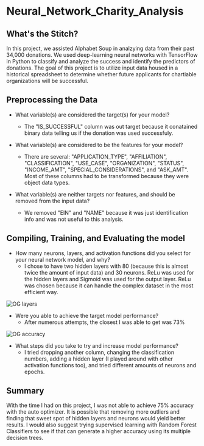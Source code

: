 # Neural_Network_Charity_Analysis

## What's the Stitch?
In this project, we assisted Alphabet Soup in analzying data from their past 34,000 donations. We used deep-learning neural networks with TensorFlow in Python to classify and analyze the success and identify the predictors of donations. The goal of this project is to utilize input data housed in a historical spreadsheet to determine whether future applicants for chartiable organizations will be successful.


## Preprocessing the Data

- What variable(s) are considered the target(s) for your model?
  - The "IS_SUCCESSFUL" column was out target because it conatained binary data telling us if the donation was used successfuly.

- What variable(s) are considered to be the features for your model?
  - There are several: "APPLICATION_TYPE", "AFFILIATION", "CLASSIFICATION", "USE_CASE", "ORGANIZATION", "STATUS", "INCOME_AMT", "SPECIAL_CONSIDERATIONS", and "ASK_AMT". Most of these columns had to be transformed because they were object data types.

- What variable(s) are neither targets nor features, and should be removed from the input data?
  - We removed "EIN" and "NAME" because it was just identification info and was not useful to this analysis.


## Compiling, Training, and Evaluating the model

- How many neurons, layers, and activation functions did you select for your neural network model, and why?
  - I chose to have two hidden layers with 80 (because this is almost twice the amount of input data) and 30 neurons. ReLu was used for the hidden layers and Sigmoid was used for the output layer. ReLu was chosen because it can handle the complex dataset in the most efficient way.

![OG layers](https://user-images.githubusercontent.com/19378130/193478383-7c5e6973-5108-4f16-9805-8cda21a4557a.PNG)


- Were you able to achieve the target model performance?
  - After numerous attempts, the closest I was able to get was 73%

![OG accuracy](https://user-images.githubusercontent.com/19378130/193478388-c15843d6-3088-4e37-885a-a49d367bf651.PNG)


- What steps did you take to try and increase model performance?
  - I tried dropping another column, changing the classification numbers, adding a hidden layer (I played around with other activation functions too), and tried different amounts of neurons and epochs.
  
## Summary
With the time I had on this project, I was not able to achieve 75% accuracy with the auto optimizer. It is possible that removing more outliers and finding that sweet spot of hidden layers and neurons would yield better results. I would also suggest trying supervised learning with Random Forest Classifiers to see if that can generate a higher accuracy using its multiple decision trees.

